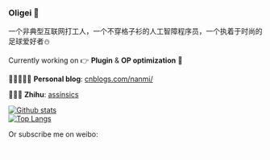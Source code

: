 ### Oligei &#x1F308;

一个非典型互联网打工人，一个不穿格子衫的人工智障程序员，一个执着于时尚的足球爱好者:snowman:

Currently working on &#x1F449; **Plugin** & **OP optimization** &#x1F463;


📜👩🏻‍💻💬 **Personal blog**: [cnblogs.com/nanmi/](https://www.cnblogs.com/nanmi/)

📓📖📃 **Zhihu**: [assinsics](https://www.zhihu.com/people/job-nicer)

[![Github stats](https://github-readme-stats.vercel.app/api?username=nanmi&show_icons=true&include_all_commits=true&count_private=true)](https://github.com/nanmi/github-readme-stats)   
[![Top Langs](https://github-readme-stats.vercel.app/api/top-langs/?username=nanmi&layout=compact&langs_count=10&count_private=true)](https://github.com/nanmi/github-readme-stats)   



Or subscribe me on weibo: 

<img src="images/it399.com.qrcode.jpg" style="zoom: 0.1%;" />



